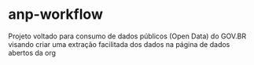 # anp-workflow
Projeto voltado para consumo de dados públicos (Open Data) do GOV.BR visando criar uma extração facilitada dos dados na página de dados abertos da org
